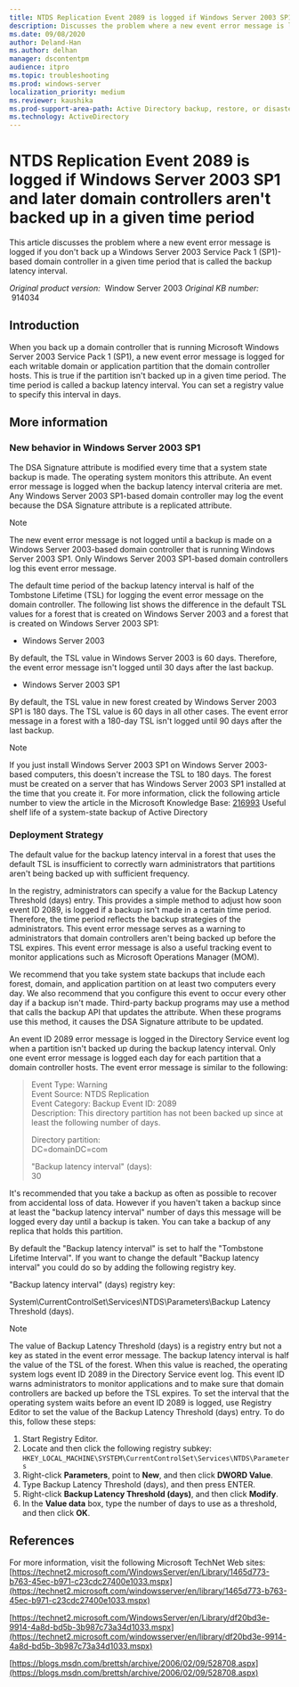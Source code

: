 ```yaml
---
title: NTDS Replication Event 2089 is logged if Windows Server 2003 SP1 and later domain controllers aren't backed up in a given time period
description: Discusses the problem where a new event error message is logged if you don't back up a Windows Server 2003 Service Pack 1 (SP1)-based domain controller in a given time period that is called the backup latency interval.
ms.date: 09/08/2020
author: Deland-Han
ms.author: delhan
manager: dscontentpm
audience: itpro
ms.topic: troubleshooting
ms.prod: windows-server
localization_priority: medium
ms.reviewer: kaushika
ms.prod-support-area-path: Active Directory backup, restore, or disaster recovery
ms.technology: ActiveDirectory
---
```

# NTDS Replication Event 2089 is logged if Windows Server 2003 SP1 and later domain controllers aren't backed up in a given time period

This article discusses the problem where a new event error message is logged if you don't back up a Windows Server 2003 Service Pack 1 (SP1)-based domain controller in a given time period that is called the backup latency interval.

_Original product version:_ &nbsp;Window Server 2003
_Original KB number:_ &nbsp;914034

## Introduction

When you back up a domain controller that is running Microsoft Windows Server 2003 Service Pack 1 (SP1), a new event error message is logged for each writable domain or application partition that the domain controller hosts. This is true if the partition isn't backed up in a given time period. The time period is called a backup latency interval. You can set a registry value to specify this interval in days.

## More information

### New behavior in Windows Server 2003 SP1

The DSA Signature attribute is modified every time that a system state backup is made. The operating system monitors this attribute. An event error message is logged when the backup latency interval criteria are met. Any Windows Server 2003 SP1-based domain controller may log the event because the DSA Signature attribute is a replicated attribute.

> [!NOTE]
> The new event error message is not logged until a backup is made on a Windows Server 2003-based domain controller that is running Windows Server 2003 SP1. Only Windows Server 2003 SP1-based domain controllers log this event error message.

The default time period of the backup latency interval is half of the Tombstone Lifetime (TSL) for logging the event error message on the domain controller. The following list shows the difference in the default TSL values for a forest that is created on Windows Server 2003 and a forest that is created on Windows Server 2003 SP1:
- Windows Server 2003 

By default, the TSL value in Windows Server 2003 is 60 days. Therefore, the event error message isn't logged until 30 days after the last backup.
- Windows Server 2003 SP1 

By default, the TSL value in new forest created by Windows Server 2003 SP1 is 180 days. The TSL value is 60 days in all other cases. The event error message in a forest with a 180-day TSL isn't logged until 90 days after the last backup.

> [!NOTE]
> If you just install Windows Server 2003 SP1 on Windows Server 2003-based computers, this doesn't increase the TSL to 180 days. The forest must be created on a server that has Windows Server 2003 SP1 installed at the time that you create it. For more information, click the following article number to view the article in the Microsoft Knowledge Base: [216993](https://support.microsoft.com/help/216993) Useful shelf life of a system-state backup of Active Directory  

### Deployment Strategy

The default value for the backup latency interval in a forest that uses the default TSL is insufficient to correctly warn administrators that partitions aren't being backed up with sufficient frequency.

In the registry, administrators can specify a value for the Backup Latency Threshold (days) entry. This provides a simple method to adjust how soon event ID 2089, is logged if a backup isn't made in a certain time period. Therefore, the time period reflects the backup strategies of the administrators. This event error message serves as a warning to administrators that domain controllers aren't being backed up before the TSL expires. This event error message is also a useful tracking event to monitor applications such as Microsoft Operations Manager (MOM).

We recommend that you take system state backups that include each forest, domain, and application partition on at least two computers every day. We also recommend that you configure this event to occur every other day if a backup isn't made. Third-party backup programs may use a method that calls the backup API that updates the attribute. When these programs use this method, it causes the DSA Signature attribute to be updated.

An event ID 2089 error message is logged in the Directory Service event log when a partition isn't backed up during the backup latency interval. Only one event error message is logged each day for each partition that a domain controller hosts. The event error message is similar to the following:

> Event Type: Warning  
Event Source: NTDS Replication  
Event Category: Backup Event ID: 2089  
Description: This directory partition has not been backed up since at least the following number of days.  
>
> Directory partition:  
DC=domainDC=com  
>
> "Backup latency interval" (days):  
30  

It's recommended that you take a backup as often as possible to recover from accidental loss of data. However if you haven't taken a backup since at least the "backup latency interval" number of days this message will be logged every day until a backup is taken. You can take a backup of any replica that holds this partition.

By default the "Backup latency interval" is set to half the "Tombstone Lifetime Interval". If you want to change the default "Backup latency interval" you could do so by adding the following registry key.

"Backup latency interval" (days) registry key:

System\CurrentControlSet\Services\NTDS\Parameters\Backup Latency Threshold (days).

> [!NOTE]
> The value of Backup Latency Threshold (days) is a registry entry but not a key as stated in the event error message. The backup latency interval is half the value of the TSL of the forest. When this value is reached, the operating system logs event ID 2089 in the Directory Service event log. This event ID warns administrators to monitor applications and to make sure that domain controllers are backed up before the TSL expires. To set the interval that the operating system waits before an event ID 2089 is logged, use Registry Editor to set the value of the Backup Latency Threshold (days) entry. To do this, follow these steps:
> 1. Start Registry Editor.
> 2. Locate and then click the following registry subkey: `HKEY_LOCAL_MACHINE\SYSTEM\CurrentControlSet\Services\NTDS\Parameters` 
> 3. Right-click **Parameters**, point to **New**, and then click **DWORD Value**.
> 4. Type Backup Latency Threshold (days), and then press ENTER.
> 5. Right-click **Backup Latency Threshold (days)**, and then click **Modify**.
> 6. In the **Value data** box, type the number of days to use as a threshold, and then click **OK**.

## References

For more information, visit the following Microsoft TechNet Web sites:
[https://technet2.microsoft.com/WindowsServer/en/Library/1465d773-b763-45ec-b971-c23cdc27400e1033.mspx](https://technet2.microsoft.com/windowsserver/en/library/1465d773-b763-45ec-b971-c23cdc27400e1033.mspx) 

[https://technet2.microsoft.com/WindowsServer/en/Library/df20bd3e-9914-4a8d-bd5b-3b987c73a34d1033.mspx](https://technet2.microsoft.com/windowsserver/en/library/df20bd3e-9914-4a8d-bd5b-3b987c73a34d1033.mspx) 

[https://blogs.msdn.com/brettsh/archive/2006/02/09/528708.aspx](https://blogs.msdn.com/brettsh/archive/2006/02/09/528708.aspx)
